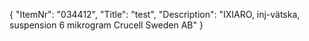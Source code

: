 {
  "ItemNr": "034412",
  "Title": "test",
  "Description": "IXIARO, inj-vätska, suspension 6 mikrogram Crucell Sweden AB"
}